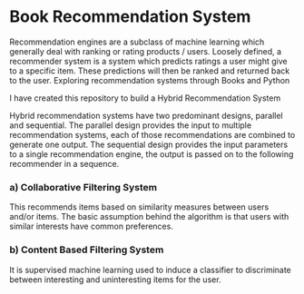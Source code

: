 # Book Recommendation System

Recommendation engines are a subclass of machine learning which generally deal with ranking or rating products / users. Loosely defined, a recommender system is a system which predicts ratings a user might give to a specific item. These predictions will then be ranked and returned back to the user.
Exploring recommendation systems through Books and Python

I have created this repository to build a Hybrid Recommendation System

Hybrid recommendation systems have two predominant designs, parallel and sequential. The parallel design provides the input to multiple recommendation systems, each of those recommendations are combined to generate one output. The sequential design provides the input parameters to a single recommendation engine, the output is passed on to the following recommender in a sequence. 

### a) Collaborative Filtering System <br>
This recommends items based on similarity measures between users and/or items. The basic assumption behind the algorithm is that users with similar interests have common preferences.

### b) Content Based Filtering System <br>
It is supervised machine learning used to induce a classifier to discriminate between interesting and uninteresting items for the user.
